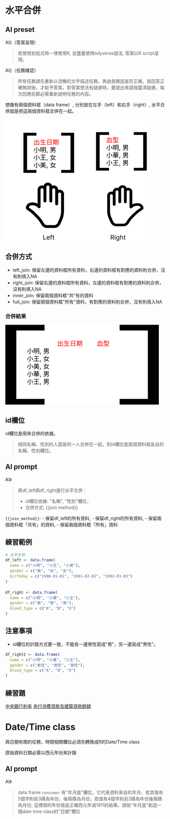 # 水平合併

## AI preset

AI》（答案呈現）
> 若使用到程式時一律使用R, 並盡量使用tidyverse語法, 答案以R script呈現。

AI》（任務確認）
> 所有任務請先重新以流暢的文字描述任務，再由我確認是否正確，我回答正確無誤後，才給予答案。對答案想法有疑慮時，要提出來請我𨤳清疑慮。每次回應前都必需重新說明任務的內容。

想像有兩個資料框（data frame）, 分別放在左手（left）和右手（right）, 水平合併就是把這兩個資料框合併在一起。

![水平合併](../img/data-join.png)

## 合併方式

  - left_join: 保留左邊的資料框所有資料，右邊的資料框有對應的資料則合併，沒有則填入NA
  - right_join: 保留右邊的資料框所有資料，左邊的資料框有對應的資料則合併，沒有則填入NA
  - inner_join: 保留兩個資料框"共"有的資料
  - full_join: 保留兩個資料框"所有"資料，有對應的資料則合併，沒有則填入NA

### 合併結果

![合併結果](../img/joined-data.png)

## id欄位

id欄位是用來合併的依據。

> 相同名稱、性別的人當是同一人合併在一起，則id欄位是兩個資料框各自的名稱、性別欄位。

## AI prompt

AI》

> 將df_left與df_right進行水平合併：
>  - id欄位依據: "名稱", "性別"欄位，
>  - 合併方式: {{join method}}

`{{join_method}}`: 
    - 保留df_left的所有資料,
    - 保留df_right的所有資料,
    - 保留兩個資料框「共有」的資料,
    - 保留兩個資料框「所有」資料
  
## 練習範例

```r
# 水平合併
df_left <- data.frame(
  name = c("小明", "小王", "小美"),
  gender = c("男", "女", "女"),
  birthday = c("1990-01-01", "1991-02-02", "1992-03-03")
)

df_right <- data.frame(
  name = c("小明", "小華", "小王"),
  gender = c("男", "男", "男"),
  blood_type = c("A", "B", "O")
)
```

## 注意事項

- id欄位的計錄方式要一致，不能有一邊男性寫成"男"，另一邊寫成"男性"。

```r
df_right2 <- data.frame(
  name = c("小明", "小華", "小王"),
  gender = c("男性", "男性", "男性"),
  blood_type = c("A", "B", "O")
)
```

## 練習題

[中央銀行利率](https://cpx.cbc.gov.tw/Range/RangeSelect?pxfilename=EG2AM01.px)
[央行消費貸款及建築貸款餘額](https://www.cbc.gov.tw/tw/cp-526-1078-7BD41-1.html)

# Date/Time class

與日期有關的任務，時間相關欄位必須先轉換成R的Date/Time class

原始資料日期必需以西元年份來計錄

## AI prompt

AI》
> data frame `consumer` 有"年月底"欄位，它代表資料來自的年月，若其值有5個字則前3碼為年份，後兩碼為月份，若值有4個字則前2碼為年份後兩碼為月份; 這裡頭的年份值是正確西元年減1911的結果。請依"年月底"創造一個date time class的"日期"欄位
